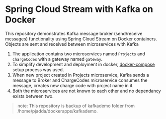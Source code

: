# Spring Cloud Stream with Kafka on Docker 

This repository demonstrates Kafka message broker (send/receive messages) functionality using Spring Cloud Stream on Docker containers. Objects are sent and received between microservices with Kafka

1. The application contains two microservices named `Projects` and `ChargeCodes` with a gateway named `gateway`. 
2. To simplify development and deployment in docker, [docker-compose](http://www.jhipster.tech/docker-compose/) setup process was used.
3. When new project created in Projects microservice, Kafka sends a message to Broker and ChargeCodes microservice consumes the message, creates new charge code with project name in it.
4. Both the microservices are not known to each other and no dependancy exists between two.


>note: This repository is backup of kafkademo folder from /home/pjadda/dockerapps/kafkademo. 

